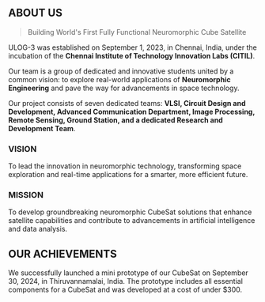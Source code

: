 ## ABOUT US
> Building World's First Fully Functional Neuromorphic Cube Satellite

ULOG-3 was established on September 1, 2023, in Chennai, India, under the incubation of the **Chennai Institute of Technology Innovation Labs (CITIL)**. 

Our team is a group of dedicated and innovative students united by a common vision: to explore real-world applications of **Neuromorphic Engineering** and pave the way for advancements in space technology.

Our project consists of seven dedicated teams: **VLSI, Circuit Design and Development, Advanced Communication Department, Image Processing, Remote Sensing, Ground Station, and a dedicated Research and Development Team**.

### VISION
To lead the innovation in neuromorphic technology, transforming space exploration and real-time applications for a smarter, more efficient future.

### MISSION
To develop groundbreaking neuromorphic CubeSat solutions that enhance satellite capabilities and contribute to advancements in artificial intelligence and data analysis.
  
## OUR ACHIEVEMENTS 
We successfully launched a mini prototype of our CubeSat on September 30, 2024, in Thiruvannamalai, India. The prototype includes all essential components for a CubeSat and was developed at a cost of under $300.
